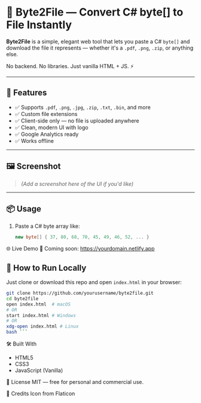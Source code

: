 # 🔄 Byte2File — Convert C# byte[] to File Instantly

**Byte2File** is a simple, elegant web tool that lets you paste a C# `byte[]` and download the file it represents — whether it's a `.pdf`, `.png`, `.zip`, or anything else.

No backend. No libraries. Just vanilla HTML + JS. ⚡

---

## 🚀 Features

- ✅ Supports `.pdf`, `.png`, `.jpg`, `.zip`, `.txt`, `.bin`, and more
- ✅ Custom file extensions
- ✅ Client-side only — no file is uploaded anywhere
- ✅ Clean, modern UI with logo
- ✅ Google Analytics ready
- ✅ Works offline

---

## 🖼️ Screenshot

> *(Add a screenshot here of the UI if you'd like)*

---

## 📦 Usage

1. Paste a C# byte array like:
   ```csharp
   new byte[] { 37, 80, 68, 70, 45, 49, 46, 52, ... }


🌐 Live Demo
🧪 Coming soon: https://yourdomain.netlify.app


## 📁 How to Run Locally

Just clone or download this repo and open `index.html` in your browser:

```bash
git clone https://github.com/yourusername/byte2file.git
cd byte2file
open index.html  # macOS
# OR
start index.html # Windows
# OR
xdg-open index.html # Linux
bash ```
```

🛠️ Built With
- HTML5
- CSS3
- JavaScript (Vanilla)


📄 License
MIT — free for personal and commercial use.

🙌 Credits
Icon from Flaticon
